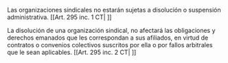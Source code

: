 Las organizaciones sindicales no estarán sujetas a disolución o suspensión administrativa. [[Art. 295 inc. 1 CT| ]]

La disolución de una organización sindical, no afectará las obligaciones y derechos emanados que les correspondan a sus afiliados, en virtud de contratos o convenios colectivos suscritos por ella o por fallos arbitrales que le sean aplicables. [[Art. 295 inc. 2 CT| ]]